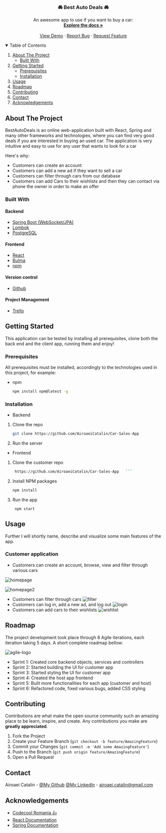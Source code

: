 <!-- PROJECT LOGO -->


  <h3 align="center">🚘 Best Auto Deals 🚘</h3>

  <p align="center">
    An awesome app to use if you want to buy a car:
    <br />
    <a href="https://github.com/AiroaeiCatalin/Car-Sales-App"><strong>Explore the docs »</strong></a>
    <br />
    <br />
    <a href="https://github.com/AiroaeiCatalin/Car-Sales-App">View Demo</a>
    ·
    <a href="https://github.com/AiroaeiCatalin/Car-Sales-App/issues">Report Bug</a>
    ·
    <a href="https://github.com/AiroaeiCatalin/Car-Sales-App/issues">Request Feature</a>
  </p>



<!-- TABLE OF CONTENTS -->
<details open="open">
  <summary>Table of Contents</summary>
  <ol>
    <li>
      <a href="#about-the-project">About The Project</a>
      <ul>
        <li><a href="#built-with">Built With</a></li>
      </ul>
    </li>
    <li>
      <a href="#getting-started">Getting Started</a>
      <ul>
        <li><a href="#prerequisites">Prerequisites</a></li>
        <li><a href="#installation">Installation</a></li>
      </ul>
    </li>
    <li><a href="#usage">Usage</a></li>
    <li><a href="#roadmap">Roadmap</a></li>
    <li><a href="#contributing">Contributing</a></li>
    <li><a href="#contact">Contact</a></li>
    <li><a href="#acknowledgements">Acknowledgements</a></li>
  </ol>
</details>



<!-- ABOUT THE PROJECT -->
## About The Project

BestAutoDeals is an online web-application built with React, Spring and many other frameworks and technologies, where you can find very good deals if you are interested in buying an used car. The application is very intuitive and easy to use for any user that wants to look for a car

Here's why:
* Customers can create an account
* Customers can add a new ad if they want to sell a car
* Customers can filter through cars from our database
* Customers can add Cars to their wishlists and then they can contact via phone the owner in order to make an offer


### Built With

#### Backend
* [Spring Boot (WebSocket/JPA)](https://spring.io/projects/spring-boot)
* [Lombok](https://projectlombok.org/)
* [PostgreSQL](https://www.postgresql.org/docs/13/app-psql.html)

#### Frontend
* [React](https://reactjs.org/)
* [Bulma](https://bulma.io/)
* [npm](https://www.npmjs.com/)

#### Version control
* [Github](https://www.gtihub.com/)

#### Project Management
* [Trello](https://www.atlassian.com/software/jira?&aceid=&adposition=&adgroup=89541897982&campaign=9124878150&creative=415542514747&device=c&keyword=jira&matchtype=e&network=g&placement=&ds_kids=p51242161283&ds_e=GOOGLE&ds_eid=700000001558501&ds_e1=GOOGLE&gclid=Cj0KCQiAnKeCBhDPARIsAFDTLTIUjm6m9LQssN_d15V_dYNqPiWaS_df09mdcnHPj-QkqTKrZfAjB6kaAhdEEALw_wcB&gclsrc=aw.ds)



<!-- GETTING STARTED -->
## Getting Started

This application can be tested by installing all prerequisites, clone both the back end and the client app, running them and enjoy!

### Prerequisites

All prerequisites must be installed, accordingly to the technologies used in this project, for example:
* npm
  ```sh
  npm install npm@latest -g
  ```

### Installation

* Backend

1. Clone the repo
   ```sh
   git clone https://github.com/AiroaeiCatalin/Car-Sales-App
   ```
2. Run the server

* Frontend

1. Clone the customer repo
   ```sh
	https://github.com/AiroaeiCatalin/Car-Sales-App   ```
2. Install NPM packages
   ```sh
   npm install
   ```
3. Run the app
   ```
    npm start
   ```

<!-- USAGE EXAMPLES -->
## Usage

Further I will shortly name, describe and visualize some main features of the app.
### Customer application
* Customers can create an account, browse, view and filter through various cars

![homepage](https://user-images.githubusercontent.com/37214035/152346294-bd4fdf8b-19c3-42e7-9be5-fce4617b23a2.png)

![homepage2](https://user-images.githubusercontent.com/37214035/152346421-788072ea-bf9c-4c2d-ba80-952669fa356c.png)
* Customers can filter through cars
![filter](https://user-images.githubusercontent.com/37214035/152347448-0ee5cae7-2bd1-4ee9-9cd9-b6e1ce86b978.png)
* Customers can log in, add a new ad, and log out
![login](https://user-images.githubusercontent.com/37214035/152347806-640ad6ee-96d4-42c9-aa0d-c63fb7ba1a99.png)
* Customers can add cars to their wishlists
![wishlist](https://user-images.githubusercontent.com/37214035/152358645-bfd923d5-2e4c-43f5-a223-91f64a23670c.png)




<!-- ROADMAP -->
## Roadmap

The project development took place through 8 Agile iterations, each iteration taking 5 days. A short complete roadmap bellow:

![agile-logo](https://user-images.githubusercontent.com/72221647/138440913-f67be820-c3a8-46d2-a35c-1f847acb2c48.png)


* Sprint 1: Created core backend objects, services and controllers 
* Sprint 2: Started building the UI for customer app
* Sprint 3: Started styling the UI for customer app
* Sprint 4: Created the host app frontend
* Sprint 5: Built more functionalities for each app (customer and host)
* Sprint 6: Refactored code, fixed various bugs, added CSS styling


<!-- CONTRIBUTING -->
## Contributing

Contributions are what make the open source community such an amazing place to be learn, inspire, and create. Any contributions you make are **greatly appreciated**.

1. Fork the Project
2. Create your Feature Branch (`git checkout -b feature/AmazingFeature`)
3. Commit your Changes (`git commit -m 'Add some AmazingFeature'`)
4. Push to the Branch (`git push origin feature/AmazingFeature`)
5. Open a Pull Request


<!-- CONTACT -->
## Contact

Airoaei Catalin - [@My Github](https://github.com/AiroaeiCatalin) [@My LinkedIn](https://www.linkedin.com/in/airoaei-catalin/) - airoaei.catalin@gmail.com


<!-- ACKNOWLEDGEMENTS -->
## Acknowledgements
* [Codecool Romania :thumbsup:](https://codecool.com/ro/)
* [React Documentation](https://reactjs.org/)
* [Spring Documentation](https://docs.spring.io/)


<!-- MARKDOWN LINKS & IMAGES -->
<!-- https://www.markdownguide.org/basic-syntax/#reference-style-links -->
[contributors-shield]: https://img.shields.io/badge/Contributers-2-brightgreen
[contributors-url]: https://github.com/marius-ceobanu/Poke-Battlez-Frontend/graphs/contributors
[forks-shield]: https://img.shields.io/badge/Forks-0-blue
[forks-url]: https://github.com/marius-ceobanu/Poke-Battlez-Frontend/network/members
[stars-shield]: https://img.shields.io/badge/Stars-2-blue
[stars-url]: https://github.com/marius-ceobanu/Poke-Battlez-Frontend/stargazers
[issues-shield]: https://img.shields.io/github/issues/marius-ceobanu/Poke-Battlez-Frontend
[issues-url]: https://github.com/marius-ceobanu/Poke-Battlez-Frontend/issues
[linkedin-shield]: https://img.shields.io/twitter/url?label=Linkedin%20-%20Marius&logo=LINKEDIN&style=social&url=https%3A%2F%2Fwww.linkedin.com%2Fin%2Fmarius-ciprian-ceobanu-3431157b
[linkedin-marius-url]: https://www.linkedin.com/in/marius-ciprian-ceobanu-3431157b
[github-marius-shield]: https://img.shields.io/twitter/url?label=GitHub%20-%20Marius&logo=Github&style=social&url=https%3A%2F%2Fgithub.com%2Fmarius-ceobanu
[github-marius-url]: https://github.com/marius-ceobanu
[github-razvan-shield]: https://img.shields.io/twitter/url?label=GitHub%20-%20Razvan&logo=Github&style=social&url=https%3A%2F%2Fgithub.com%2Frgrigore
[github-razvan-url]: https://github.com/rgrigore
[chat-png]: doc_images/chat.png
[register-png]: doc_images/register.png
[login-png]: doc_images/login.png
[login-gif]: doc_images/login.gif
[PM-gif]: doc_images/PM.gif
[team-gif]: doc_images/team.gif
[challenge-gif]: doc_images/challenge.gif
[battle-gif]: doc_images/battle.gif
[agile]: doc_images/agile-logo.png
